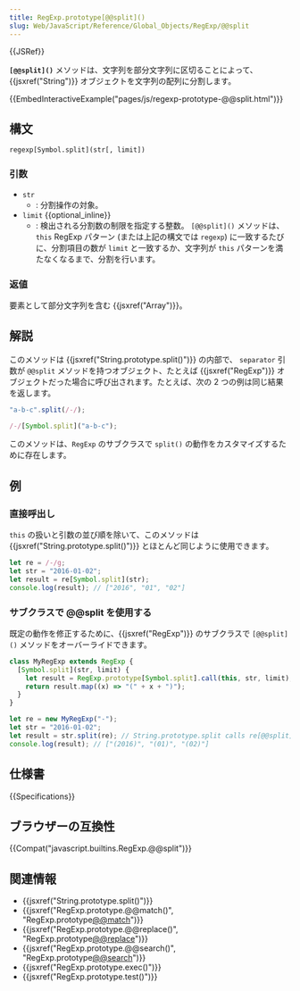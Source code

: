 ```yaml
---
title: RegExp.prototype[@@split]()
slug: Web/JavaScript/Reference/Global_Objects/RegExp/@@split
---
```


{{JSRef}}

**`[@@split]()`** メソッドは、文字列を部分文字列に区切ることによって、 {{jsxref("String")}} オブジェクトを文字列の配列に分割します。

{{EmbedInteractiveExample("pages/js/regexp-prototype-@@split.html")}}

## 構文

```
regexp[Symbol.split](str[, limit])
```

### 引数

- `str`
  - : 分割操作の対象。
- `limit` {{optional_inline}}
  - : 検出される分割数の制限を指定する整数。 `[@@split]()` メソッドは、 `this` RegExp パターン (または上記の構文では `regexp`) に一致するたびに、分割項目の数が `limit` と一致するか、文字列が `this` パターンを満たなくなるまで、分割を行います。

### 返値

要素として部分文字列を含む {{jsxref("Array")}}。

## 解説

このメソッドは {{jsxref("String.prototype.split()")}} の内部で、 `separator` 引数が `@@split` メソッドを持つオブジェクト、たとえば {{jsxref("RegExp")}} オブジェクトだった場合に呼び出されます。たとえば、次の 2 つの例は同じ結果を返します。

```js
"a-b-c".split(/-/);

/-/[Symbol.split]("a-b-c");
```

このメソッドは、`RegExp` のサブクラスで `split()` の動作をカスタマイズするために存在します。

## 例

### 直接呼出し

`this` の扱いと引数の並び順を除いて、このメソッドは {{jsxref("String.prototype.split()")}} とほとんど同じように使用できます。

```js
let re = /-/g;
let str = "2016-01-02";
let result = re[Symbol.split](str);
console.log(result); // ["2016", "01", "02"]
```

### サブクラスで @@split を使用する

既定の動作を修正するために、{{jsxref("RegExp")}} のサブクラスで `[@@split]()` メソッドをオーバーライドできます。

```js
class MyRegExp extends RegExp {
  [Symbol.split](str, limit) {
    let result = RegExp.prototype[Symbol.split].call(this, str, limit);
    return result.map((x) => "(" + x + ")");
  }
}

let re = new MyRegExp("-");
let str = "2016-01-02";
let result = str.split(re); // String.prototype.split calls re[@@split].
console.log(result); // ["(2016)", "(01)", "(02)"]
```

## 仕様書

{{Specifications}}

## ブラウザーの互換性

{{Compat("javascript.builtins.RegExp.@@split")}}

## 関連情報

- {{jsxref("String.prototype.split()")}}
- {{jsxref("RegExp.prototype.@@match()", "RegExp.prototype[@@match]()")}}
- {{jsxref("RegExp.prototype.@@replace()", "RegExp.prototype[@@replace]()")}}
- {{jsxref("RegExp.prototype.@@search()", "RegExp.prototype[@@search]()")}}
- {{jsxref("RegExp.prototype.exec()")}}
- {{jsxref("RegExp.prototype.test()")}}
